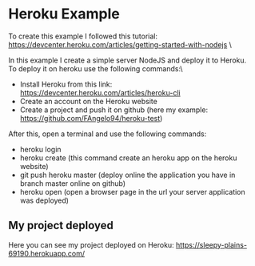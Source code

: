 # Heroku Example
To create this example I followed this tutorial: https://devcenter.heroku.com/articles/getting-started-with-nodejs \

In this example I create a simple server NodeJS and deploy it to Heroku. \
To deploy it on heroku use the following commands:\
* Install Heroku from this link: https://devcenter.heroku.com/articles/heroku-cli
* Create an account on the Heroku website
* Create a project and push it on github (here my example: https://github.com/FAngelo94/heroku-test)

After this, open a terminal and use the following commands:
* heroku login
* heroku create (this command create an heroku app on the heroku website)
* git push heroku master (deploy online the application you have in branch master online on github)
* heroku open (open a browser page in the url your server application was deployed)

## My project deployed
Here you can see my project deployed on Heroku: https://sleepy-plains-69190.herokuapp.com/